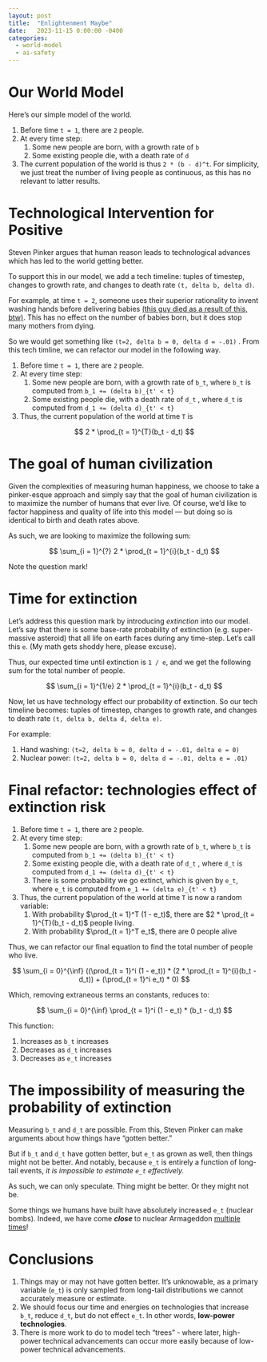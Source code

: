 ```yaml
---
layout: post
title:  "Enlightenment Maybe"
date:   2023-11-15 0:00:00 -0400
categories:
  - world-model
  - ai-safety
---
```

# Our World Model

Here’s our simple model of the world. 

1. Before time `t = 1`, there are `2` people. 
2. At every time step:
    1. Some new people are born, with a growth rate of `b`
    2. Some existing people die, with a death rate of `d`
3. The current population of the world is thus `2 * (b - d)^t`. For simplicity, we just treat the number of living people as continuous, as this has no relevant to latter results.  

# Technological Intervention for Positive

Steven Pinker argues that human reason leads to technological advances which has led to the world getting better. 

To support this in our model, we add a tech timeline: tuples of timestep, changes to growth rate, and changes to death rate `(t, delta b, delta d)`. 

For example, at time `t = 2`, someone uses their superior rationality to invent washing hands before delivering babies [(this guy died as a result of this, btw)](https://www.npr.org/sections/health-shots/2015/01/12/375663920/the-doctor-who-championed-hand-washing-and-saved-women-s-lives). This has no effect on the number of babies born, but it does stop many mothers from dying. 

So we would get something like `(t=2, delta b = 0, delta d = -.01)` . From this tech timline, we can refactor our model in the following way. 

1. Before time `t = 1`, there are `2` people. 
2. At every time step:
    1. Some new people are born, with a growth rate of `b_t`, where `b_t` is computed from `b_1 += (delta b)_{t' < t}`
    2. Some existing people die, with a death rate of `d_t` , where `d_t` is computed from `d_1 += (delta d)_{t' < t}`
3. Thus, the current population of the world at time `T` is 

$$
2 * \prod_{t = 1}^{T}(b_t - d_t)
$$

# The goal of human civilization

Given the complexities of measuring human happiness, we choose to take a pinker-esque approach and simply say that the goal of human civilization is to maximize the number of humans that ever live. Of course, we’d like to factor happiness and quality of life into this model — but doing so is identical to birth and death rates above.

As such, we are looking to maximize the following sum:

$$
\sum_{i = 1}^{?} 2 * \prod_{t = 1}^{i}(b_t - d_t)
$$

Note the question mark!

# Time for extinction

Let’s address this question mark by introducing *extinction* into our model. Let’s say that there is some base-rate probability of extinction (e.g. super-massive asteroid) that all life on earth faces during any time-step. Let’s call this `e`. (My math gets shoddy here, please excuse). 

Thus, our expected time until extinction is `1 / e`, and we get the following sum for the total number of people. 

$$
\sum_{i = 1}^{1/e} 2 * \prod_{t = 1}^{i}(b_t - d_t)
$$

Now, let us have technology effect our probability of extinction. So our tech timeline becomes: tuples of timestep, changes to growth rate, and changes to death rate `(t, delta b, delta d, delta e)`. 

For example:

1. Hand washing: `(t=2, delta b = 0, delta d = -.01, delta e = 0)`
2. Nuclear power: `(t=2, delta b = 0, delta d = -.01, delta e = .01)`

# Final refactor: technologies effect of extinction risk

1. Before time `t = 1`, there are `2` people. 
2. At every time step:
    1. Some new people are born, with a growth rate of `b_t`, where `b_t` is computed from `b_1 += (delta b)_{t' < t}`
    2. Some existing people die, with a death rate of `d_t` , where `d_t` is computed from `d_1 += (delta d)_{t' < t}`
    3. There is some probability we go extinct, which is given by `e_t`, where `e_t` is computed from `e_1 += (delta e)_{t' < t}`
3. Thus, the current population of the world at time `T` is now a random variable:
    1. With probability $\prod_{t = 1}^T (1 - e_t)$, there are $2 * \prod_{t = 1}^{T}(b_t - d_t)$ people living. 
    2. With probability $\prod_{t = 1}^T e_t$, there are $0$ people alive

Thus, we can refactor our final equation to find the total number of people who live. 

$$
\sum_{i = 0}^{\inf} ((\prod_{t = 1}^i (1 - e_t)) * (2 * \prod_{t = 1}^{i}(b_t - d_t)) + (\prod_{t = 1}^i e_t) * 0)
$$

Which, removing extraneous terms an constants, reduces to:

$$
\sum_{i = 0}^{\inf} \prod_{t = 1}^i (1 - e_t) * (b_t - d_t)
$$

This function:

1. Increases as `b_t` increases
2. Decreases as `d_t` increases
3. Decreases as `e_t` increases

# The impossibility of measuring the probability of extinction

Measuring `b_t` and `d_t` are possible. From this, Steven Pinker can make arguments about how things have “gotten better.”

But if `b_t` and `d_t` have gotten better, but `e_t` as grown as well, then things might not be better. And notably, because `e_t` is entirely a function of long-tail events, *it is impossible to estimate `e_t` effectively.* 

As such, we can only speculate. Thing might be better. Or they might not be. 

Some things we humans have built have absolutely increased `e_t` (nuclear bombs). Indeed, we have come ***close*** to nuclear Armageddon [multiple times](https://en.wikipedia.org/wiki/List_of_nuclear_close_calls)!

# Conclusions

1. Things may or may not have gotten better. It’s unknowable, as a primary variable (`e_t`) is only sampled from long-tail distributions we cannot accurately measure or estimate. 
2. We should focus our time and energies on technologies that increase `b_t`, reduce `d_t`, but do not effect `e_t`. In other words, **low-power technologies**. 
3. There is more work to do to model tech “trees” - where later, high-power technical advancements can occur more easily because of low-power technical advancements.